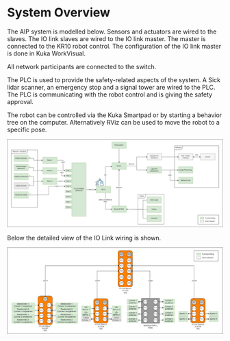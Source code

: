 # System Overview
The AIP system is modelled below. Sensors and actuators are wired to the slaves. The IO link slaves are wired to the IO link master. The master is connected to the KR10 robot control. The configuration of the IO link master is done in Kuka WorkVisual.

All network participants are connected to the switch.

The PLC is used to provide the safety-related aspects of the system. A Sick lidar scanner, an emergency stop and a signal tower are wired to the PLC. The PLC is communicating with the robot control and is giving the safety approval.

The robot can be controlled via the Kuka Smartpad or by starting a behavior tree on the computer. Alternatively RViz can be used to move the robot to a specific pose.

<img src="../images/20240213_AIP-Overview-Detailed.png" alt="system_overview" width="1000">


Below the detailed view of the IO Link wiring is shown.

<img src="../images/20240213_IO_Link_Detailed.png" alt="system_overview" width="1000">

